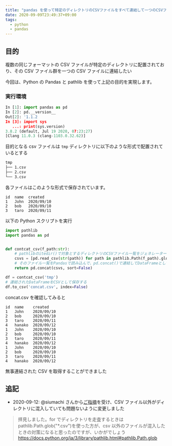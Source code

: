 ```yaml
---
title: "pandas を使って特定のディレクトリのCSVファイルをすべて連結して一つのCSVファイルを作成"
date: 2020-09-09T23:49:37+09:00
tags:
  - python
  - pandas
---
```


## 目的

複数の同じフォーマットの CSV ファイルが特定のディレクトリに配置されており、その CSV ファイル群を一つの CSV ファイルに連結したい

今回は、Python の Pandas と pathlib を使って上記の目的を実現します。

### 実行環境

```python
In [1]: import pandas as pd
In [2]: pd.__version__
Out[2]: '1.1.2
In [3]: import sys
   ...: print(sys.version)
3.8.2 (default, Jul 19 2020, 07:23:27)
[Clang 11.0.3 (clang-1103.0.32.62)]
```

目的となる csv ファイルは `tmp` ディレクトリに以下のような形式で配置されているとする

```bash
tmp
├── 1.csv
├── 2.csv
└── 3.csv
```

各ファイルはこのような形式で保存されています。

```text
id  name  created
1   John  2020/09/10
2   bob   2020/09/10
3   taro  2020/09/11
```

以下の Python スクリプトを実行

```python
import pathlib
import pandas as pd


def contcat_csv(f_path:str):
    # pathlibのitedir()で対象とするディレクトリのCSVファイル一覧をジェネレーターとして取得
    csvs = [pd.read_csv(str(path)) for path in pathlib.Path(f_path).glob('*.csv')]
    # そのファイル一覧をPandasで読み込んで、pd.concat()で連結してDataFrameとして返す
    return pd.concat(csvs, sort=False)

df = contcat_csv('tmp')
# 連結されたDataFrameをCSVとして保存する
df.to_csv('concat.csv', index=False)

```

concat.csv を確認してみると

```text
id  name    created
1   John    2020/09/10
2   bob     2020/09/10
3   taro    2020/09/11
4   hanako  2020/09/12
1   John    2020/09/10
2   bob     2020/09/10
3   taro    2020/09/11
4   hanako  2020/09/12
1   John    2020/09/10
2   bob     2020/09/10
3   taro    2020/09/11
4   hanako  2020/09/12
```

無事連結された CSV を取得することができました

## 追記

- 2020-09-12: @siumachi さんから[ご指摘](https://twitter.com/shiumachi/status/1304325924377096192)を受け、CSV ファイル以外がディレクトリに混入していても問題ないように変更しました

> 拝見しました。for でディレクトリを走査するときは pathlib.Path.glob("\*.csv")を使った方が、csv 以外のファイルが混入したときの対策になると思ったのですが、いかがでしょう https://docs.python.org/ja/3/library/pathlib.html#pathlib.Path.glob
